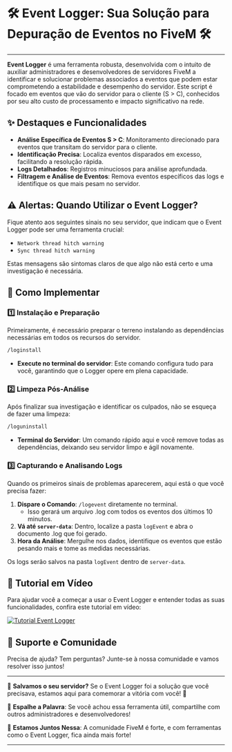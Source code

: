 # 🛠 Event Logger: Sua Solução para Depuração de Eventos no FiveM 🛠

---

**Event Logger** é uma ferramenta robusta, desenvolvida com o intuito de auxiliar administradores e desenvolvedores de servidores FiveM a identificar e solucionar problemas associados a eventos que podem estar comprometendo a estabilidade e desempenho do servidor. Este script é focado em eventos que vão do servidor para o cliente (S > C), conhecidos por seu alto custo de processamento e impacto significativo na rede.

## ✨ Destaques e Funcionalidades

- **Análise Específica de Eventos S > C**: Monitoramento direcionado para eventos que transitam do servidor para o cliente.
- **Identificação Precisa**: Localiza eventos disparados em excesso, facilitando a resolução rápida.
- **Logs Detalhados**: Registros minuciosos para análise aprofundada.
- **Filtragem e Análise de Eventos**: Remova eventos específicos das logs e identifique os que mais pesam no servidor.

## ⚠ Alertas: Quando Utilizar o Event Logger?

Fique atento aos seguintes sinais no seu servidor, que indicam que o Event Logger pode ser uma ferramenta crucial:

- `Network thread hitch warning`
- `Sync thread hitch warning`

Estas mensagens são sintomas claros de que algo não está certo e uma investigação é necessária.

## 🚀 Como Implementar

### 1️⃣ Instalação e Preparação

Primeiramente, é necessário preparar o terreno instalando as dependências necessárias em todos os recursos do servidor.

```sh
/loginstall
```

- **Execute no terminal do servidor**: Este comando configura tudo para você, garantindo que o Logger opere em plena capacidade.

### 2️⃣ Limpeza Pós-Análise

Após finalizar sua investigação e identificar os culpados, não se esqueça de fazer uma limpeza:

```sh
/loguninstall
```

- **Terminal do Servidor**: Um comando rápido aqui e você remove todas as dependências, deixando seu servidor limpo e ágil novamente.

### 3️⃣ Capturando e Analisando Logs

Quando os primeiros sinais de problemas aparecerem, aqui está o que você precisa fazer:

1. **Dispare o Comando**: `/logevent` diretamente no terminal.
   - Isso gerará um arquivo .log com todos os eventos dos últimos 10 minutos.
2. **Vá até `server-data`**: Dentro, localize a pasta `logEvent` e abra o documento .log que foi gerado.
3. **Hora da Análise**: Mergulhe nos dados, identifique os eventos que estão pesando mais e tome as medidas necessárias.

Os logs serão salvos na pasta `logEvent` dentro de `server-data`.

## 🎥 Tutorial em Vídeo

Para ajudar você a começar a usar o Event Logger e entender todas as suas funcionalidades, confira este tutorial em vídeo:

[![Tutorial Event Logger](https://img.youtube.com/vi/gLH15IbZnIs/0.jpg)](https://youtu.be/gLH15IbZnIs)

## 💬 Suporte e Comunidade

Precisa de ajuda? Tem perguntas? Junte-se à nossa comunidade e vamos resolver isso juntos!

---

🎉 **Salvamos o seu servidor?** Se o Event Logger foi a solução que você precisava, estamos aqui para comemorar a vitória com você! 🎉

📣 **Espalhe a Palavra**: Se você achou essa ferramenta útil, compartilhe com outros administradores e desenvolvedores!

🤝 **Estamos Juntos Nessa**: A comunidade FiveM é forte, e com ferramentas como o Event Logger, fica ainda mais forte!

---